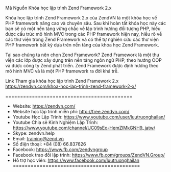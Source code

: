 Mã Nguồn Khóa học lập trình Zend Framework 2.x

Khóa học lập trình Zend Framework 2.x của ZendVN là một khóa học về PHP framework nâng cao và chuyên sâu. Sau khi hoàn tất khóa học này các bạn sẽ có một nền tảng vững chắc về lập trình hướng đối tượng PHP, hiểu được cấu trúc mô hình MVC trong các PHP framework hiện nay, hiểu rõ về các thư viện trong Zend Framework và có thể tự nghiên cứu các thư viện PHP framework bất kỳ dựa trên nền tảng của khóa học Zend Framework.

Tại sao chúng ta nên chọn Zend Framework? Zend Framework là một thư viện các lớp được xây dựng trên nền tảng ngôn ngữ PHP, theo hướng OOP và được công ty Zend phát triển. Zend Framework được định hướng theo mô hình MVC và là một PHP framework ra đời khá trễ.

Link Tham gia khóa học lập trình Zend Framework 2.x https://zendvn.com/khoa-hoc-lap-trinh-zend-framework-2-x/

===========================================
- Website: https://zendvn.com/
- Website học lập trình miễn phí: http://free.zendvn.com/
- Youtube Học Lập Trình: https://www.youtube.com/user/luutruonghailan/
- Youtube Chia sẻ Kinh Nghiệm Lập Trình: https://www.youtube.com/channel/UC09sEo-HemZlMkGNH9_jatw/
- Skype: zendvn.help
- Email: training@zend.vn
- Số điện thoại: +84 (08) 66.837626
- Facebook: https://www.fb.com/zendvngroup
- Facebook trao đổi lập trình: https://www.fb.com/groups/ZendVN.Group/
- Hỗ trợ học viên: https://www.facebook.com/luutruonghailan
===========================================